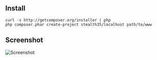 Install
-------

    curl -s http://getcomposer.org/installer | php
    php composer.phar create-project stealth35/localhost path/to/www

Screenshot
----------

![Screenshot](https://raw.github.com/stealth35/localhost/master/screenshot.jpg)